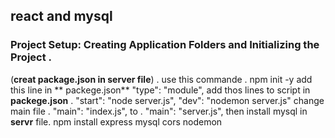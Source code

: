 ## react and mysql
### Project Setup: Creating Application Folders and Initializing the Project .
(__creat package.json in server file__) .
use this commande .
    npm init -y
add this line in ** packege.json**
    "type": "module",
add thos lines to script in **packege.json** .
    "start": "node server.js",
    "dev": "nodemon server.js"
change main file .
    "main": "index.js", 
to .
    "main": "server.js",
then install mysql in **servr** file. 
    npm install express mysql cors nodemon
